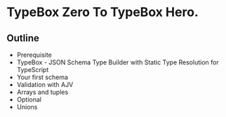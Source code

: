 # TypeBox Zero To TypeBox Hero.

## Outline

  - Prerequisite
  - TypeBox - JSON Schema Type Builder with Static Type Resolution for TypeScript
  - Your first schema
  - Validation with AJV
  - Arrays and tuples
  - Optional
  - Unions